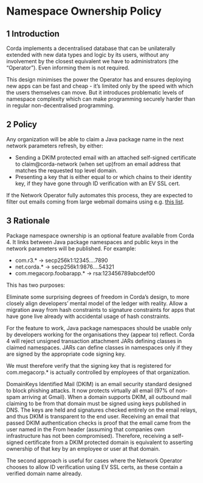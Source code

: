 # Namespace Ownership Policy

## 1 Introduction

Corda implements a decentralised database that can be unilaterally extended with new data types and logic by its users, 
without any involvement by the closest equivalent we have to administrators (the “Operator”). 
Even informing them is not required.

This design minimises the power the Operator has and ensures deploying new apps can be fast and cheap - it’s limited 
only by the speed with which the users themselves can move. But it introduces problematic levels of namespace 
complexity which can make programming securely harder than in regular non-decentralised programming.

## 2 Policy

Any organization will be able to claim a Java package name in the next network parameters refresh, by either:
 
* Sending a DKIM protected email with an attached self-signed certificate to claim@corda-network (when set up)from an 
email address that matches the requested top level domain.
* Presenting a key that is either equal to or which chains to their identity key, if they have gone through ID 
verification with an EV SSL cert.
 
If the Network Operator fully automates this process, they are expected to filter out emails coming from large 
webmail domains using e.g. [this list](https://webmail.wiki/list-of-webmail-domains/).
 
## 3 Rationale

Package namespace ownership is an optional feature available from Corda 4. It links between Java package namespaces and public keys in the network parameters will be published. For example:
 
* com.r3.* -> secp256k1:12345….7890
* net.corda.* -> secp256k1:9876….54321
* com.megacorp.foobarapp.* -> rsa:123456789abcdef00

This has two purposes:
 
Eliminate some surprising degrees of freedom in Corda’s design, to more closely align developers’ mental model of the 
ledger with reality.
Allow a migration away from hash constraints to signature constraints for apps that have gone live already with 
accidental usage of hash constraints.
 
For the feature to work, Java package namespaces should be usable only by developers working for the organisations they 
(appear to) reflect. Corda 4 will reject unsigned transaction attachment JARs defining classes in claimed namespaces. 
JARs can define classes in namespaces only if they are signed by the appropriate code signing key.
 
We must therefore verify that the signing key that is registered for com.megacorp.* is actually controlled by employees 
of that organization.
 
DomainKeys Identified Mail (DKIM) is an email security standard designed to block phishing attacks. It now protects 
virtually all email (97% of non-spam arriving at Gmail). When a domain supports DKIM, all outbound mail claiming to be 
from that domain must be signed using keys published in DNS. The keys are held and signatures checked entirely on the 
email relays, and thus DKIM is transparent to the end user. Receiving an email that passed DKIM authentication checks is 
proof that the email came from the user named in the From header (assuming that companies own infrastructure has not 
been compromised). Therefore, receiving a self-signed certificate from a DKIM protected domain is equivalent to 
asserting ownership of that key by an employee or user at that domain.
 
The second approach is useful for cases where the Network Operator chooses to allow ID verification using EV SSL certs, as 
these contain a verified domain name already.
